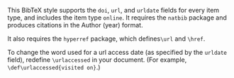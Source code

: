 This BibTeX style supports the `doi`, `url`, and `urldate` fields for every item type, and includes the item type `online`.  It requires the `natbib` package and produces citations in the Author (year) format.

It also requires the `hyperref` package, which defines`\url` and `\href`.

To change the word used for a url access date (as specified by the `urldate` field), redefine `\urlaccessed` in your document.  (For example, `\def\urlaccessed{visited on}`.)